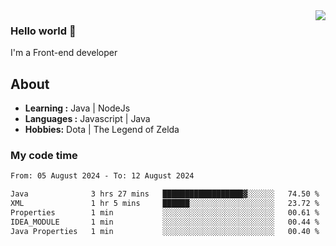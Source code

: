 <img align='right' src="https://github-readme-stats.vercel.app/api?username=jumodada&show_icons=true&theme=vue">

### Hello world 👋

I'm a Front-end developer 
    
## About
-  **Learning :** Java | NodeJs
-  **Languages :** Javascript | Java
-  **Hobbies:** Dota | The Legend of Zelda

### My code time

<!--START_SECTION:waka-->

```txt
From: 05 August 2024 - To: 12 August 2024

Java              3 hrs 27 mins   ██████████████████▓░░░░░░   74.50 %
XML               1 hr 5 mins     ██████░░░░░░░░░░░░░░░░░░░   23.72 %
Properties        1 min           ░░░░░░░░░░░░░░░░░░░░░░░░░   00.61 %
IDEA_MODULE       1 min           ░░░░░░░░░░░░░░░░░░░░░░░░░   00.44 %
Java Properties   1 min           ░░░░░░░░░░░░░░░░░░░░░░░░░   00.40 %
```

<!--END_SECTION:waka-->
